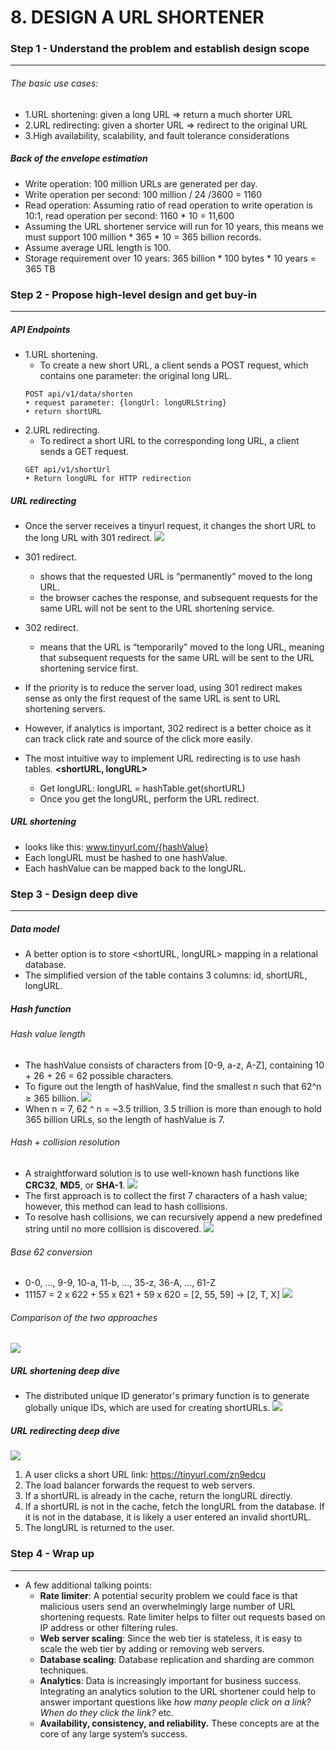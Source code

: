 # 8. DESIGN A URL SHORTENER
### Step 1 - Understand the problem and establish design scope
-----
###### The basic use cases:
- 1.URL shortening: given a long URL => return a much shorter URL 
- 2.URL redirecting: given a shorter URL => redirect to the original URL 
- 3.High availability, scalability, and fault tolerance considerations

##### Back of the envelope estimation
- Write operation: 100 million URLs are generated per day.
- Write operation per second: 100 million / 24 /3600 = 1160
- Read operation: Assuming ratio of read operation to write operation is 10:1, read operation per second: 1160 * 10 = 11,600
- Assuming the URL shortener service will run for 10 years, this means we must support 100 million * 365 * 10 = 365 billion records.
- Assume average URL length is 100.
- Storage requirement over 10 years: 365 billion * 100 bytes * 10 years = 365 TB

### Step 2 - Propose high-level design and get buy-in
-----
##### API Endpoints
- 1.URL shortening.
    - To create a new short URL, a client sends a POST request, which contains one parameter: the original long URL.
    ```
    POST api/v1/data/shorten
    • request parameter: {longUrl: longURLString}
    • return shortURL
    ```
- 2.URL redirecting.
    - To redirect a short URL to the corresponding long URL, a client sends a GET request.
    ```
    GET api/v1/shortUrl
    • Return longURL for HTTP redirection
    ```

##### URL redirecting
- Once the server receives a tinyurl request, it changes the short URL to the long URL with 301 redirect.
![](./yerim/figure-8-2.png)

- 301 redirect.
    - shows that the requested URL is “permanently” moved to the long URL.
    - the browser caches the response, and subsequent requests for the same URL will not be sent to the URL shortening service.
- 302 redirect.
    - means that the URL is “temporarily” moved to the long URL, meaning that subsequent requests for the same URL will be sent to the URL shortening service first.
- If the priority is to reduce the server load, using 301 redirect makes sense as only the first request of the same URL is sent to URL shortening servers.
- However, if analytics is important, 302 redirect is a better choice as it can track click rate and source of the click more easily.
- The most intuitive way to implement URL redirecting is to use hash tables. **<shortURL, longURL>**
    - Get longURL: longURL = hashTable.get(shortURL)
    - Once you get the longURL, perform the URL redirect.

##### URL shortening
- looks like this: www.tinyurl.com/{hashValue}
- Each longURL must be hashed to one hashValue.
- Each hashValue can be mapped back to the longURL.

### Step 3 - Design deep dive
-----
##### Data model
- A better option is to store <shortURL, longURL> mapping in a relational database.
- The simplified version of the table contains 3 columns: id, shortURL, longURL.

##### Hash function
###### Hash value length
- The hashValue consists of characters from [0-9, a-z, A-Z], containing 10 + 26 + 26 = 62 possible characters.
- To figure out the length of hashValue, find the smallest n such that 62^n ≥ 365 billion.
![](./yerim/table-8-1.png)
- When n = 7, 62 ^ n = ~3.5 trillion, 3.5 trillion is more than enough to hold 365 billion URLs, so the length of hashValue is 7.

###### Hash + collision resolution
- A straightforward solution is to use well-known hash functions like **CRC32**, **MD5**, or **SHA-1**.
![](./yerim/table-8-2.png)
- The first approach is to collect the first 7 characters of a hash value; however, this method can lead to hash collisions.
- To resolve hash collisions, we can recursively append a new predefined string until no more collision is discovered.
![](./yerim/figure-8-5.png)

###### Base 62 conversion
- 0-0, ..., 9-9, 10-a, 11-b, ..., 35-z, 36-A, ..., 61-Z
- 11157 = 2 x 622 + 55 x 621 + 59 x 620 = [2, 55, 59] -> [2, T, X]
![](./yerim/figure-8-6.png)

###### Comparison of the two approaches
![](./yerim/table-8-3.png)

##### URL shortening deep dive
- The distributed unique ID generator's primary function is to generate globally unique IDs, which are used for creating shortURLs.
![](./yerim/table-8-4.png)

##### URL redirecting deep dive
![](./yerim/figure-8-8.png)
1. A user clicks a short URL link: https://tinyurl.com/zn9edcu
2. The load balancer forwards the request to web servers.
3. If a shortURL is already in the cache, return the longURL directly.
4. If a shortURL is not in the cache, fetch the longURL from the database. If it is not in the database, it is likely a user entered an invalid shortURL.
5. The longURL is returned to the user.

### Step 4 - Wrap up
---
- A few additional talking points:
    - **Rate limiter**: A potential security problem we could face is that malicious users send an overwhelmingly large number of URL shortening requests. Rate limiter helps to filter out requests based on IP address or other filtering rules.
    - **Web server scaling**: Since the web tier is stateless, it is easy to scale the web tier by adding or removing web servers.
    - **Database scaling**: Database replication and sharding are common techniques.
    - **Analytics**: Data is increasingly important for business success. Integrating an analytics solution to the URL shortener could help to answer important questions like _how many people click on a link?_ _When do they click the link?_ etc.
    - **Availability, consistency, and reliability.** These concepts are at the core of any large system’s success.
